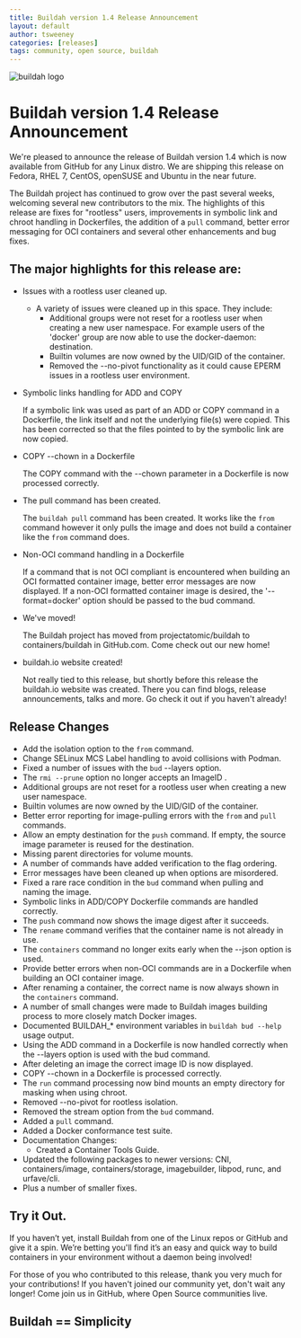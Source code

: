 ```yaml
---
title: Buildah version 1.4 Release Announcement
layout: default
author: tsweeney
categories: [releases]
tags: community, open source, buildah
---
```

![buildah logo](https://buildah.io/images/buildah.png)

# Buildah version 1.4 Release Announcement

We're pleased to announce the release of Buildah version 1.4 which is now available from GitHub for any Linux distro.  We are shipping this release on Fedora, RHEL 7, CentOS, openSUSE and Ubuntu in the near future.

The Buildah project has continued to grow over the past several weeks, welcoming several new contributors to the mix.  The highlights of this release are fixes for "rootless" users, improvements in symbolic link and chroot handling in Dockerfiles, the addition of a `pull` command, better error messaging for OCI containers and several other enhancements and bug fixes.

<!--readmore-->
## The major highlights for this release are:

* Issues with a rootless user cleaned up.
    - A variety of issues were cleaned up in this space.  They include:
        * Additional groups were not reset for a rootless user when creating a new user namespace.  For example users of the 'docker' group are now able to use the docker-daemon: destination.
        * Builtin volumes are now owned by the UID/GID of the container.
        * Removed the --no-pivot functionality as it could cause EPERM issues in a rootless user environment.

* Symbolic links handling for ADD and COPY

    If a symbolic link was used as part of an ADD or COPY command in a Dockerfile, the link itself and not the underlying file(s) were copied.  This has been corrected so that the files pointed to by the symbolic link are now copied.

* COPY --chown in a Dockerfile

    The COPY command with the --chown parameter in a Dockerfile is now processed correctly.

* The pull command has been created.

    The `buildah pull` command has been created.  It works like the `from` command however it only pulls the image and does not build a container like the `from` command does.

* Non-OCI command handling in a Dockerfile

    If a command that is not OCI compliant is encountered when building an OCI formatted container image, better error messages are now displayed.  If a non-OCI formatted container image is desired, the '--format=docker' option should be passed to the bud command.

* We've moved!

    The Buildah project has moved from projectatomic/buildah to containers/buildah in GitHub.com.  Come check out our new home!

* buildah.io website created!

    Not really tied to this release, but shortly before this release the buildah.io website was created.  There you can find blogs, release announcements, talks and more.  Go check it out if you haven't already!

## Release Changes

* Add the isolation option to the `from` command.
* Change SELinux MCS Label handling to avoid collisions with Podman.
* Fixed a number of issues with the `bud` --layers option.
* The `rmi --prune` option no longer accepts an ImageID .
* Additional groups are not reset for a rootless user when creating a new user namespace.
* Builtin volumes are now owned by the UID/GID of the container.
* Better error reporting for image-pulling errors with the `from` and `pull` commands.
* Allow an empty destination for the `push` command.  If empty, the source image parameter is reused for the destination.
* Missing parent directories for volume mounts.
* A number of commands have added verification to the flag ordering.
* Error messages have been cleaned up when options are misordered.
* Fixed a rare race condition in the `bud` command when pulling and naming the image.
* Symbolic links in ADD/COPY Dockerfile commands are handled correctly.
* The `push` command now shows the image digest after it succeeds.
* The `rename` command verifies that the container name is not already in use.
* The `containers` command no longer exits early when the --json option is used.
* Provide better errors when non-OCI commands are in a Dockerfile when building an OCI container image.
* After renaming a container, the correct name is now always shown in the `containers` command.
* A number of small changes were made to Buildah images building process to more closely match Docker images.
* Documented BUILDAH_* environment variables in `buildah bud --help` usage output.
* Using the ADD command in a Dockerfile is now handled correctly when the --layers option is used with the bud command.
* After deleting an image the correct image ID is now displayed.
* COPY --chown in a Dockerfile is processed correctly.
* The `run` command processing now bind mounts an empty directory for masking when using chroot.
* Removed --no-pivot for rootless isolation.
* Removed the stream option from the `bud` command.
* Added a `pull` command.
* Added a Docker conformance test suite.
* Documentation Changes:
    * Created a Container Tools Guide.
* Updated the following packages to newer versions:  CNI, containers/image, containers/storage, imagebuilder, libpod, runc, and urfave/cli.
* Plus a number of smaller fixes.

## Try it Out.

If you haven’t yet, install Buildah from one of the Linux repos or GitHub and give it a spin.  We’re betting you'll find it’s an easy and quick way to build containers in your environment without a daemon being involved!

For those of you who contributed to this release, thank you very much for your contributions!  If you haven't joined our community yet, don't wait any longer!  Come join us in GitHub, where Open Source communities live.

## Buildah == Simplicity
